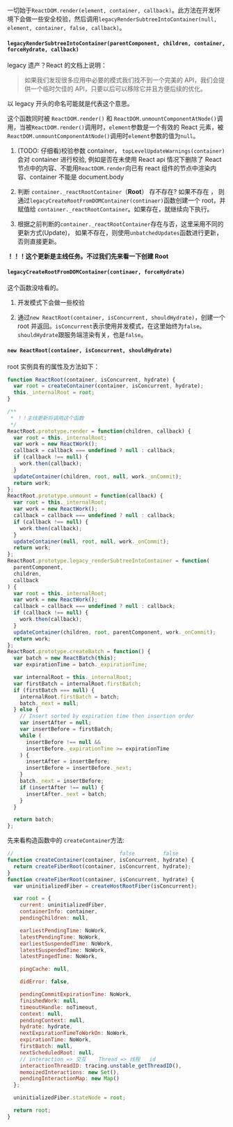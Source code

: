 一切始于`ReactDOM.render(element, container, callback)`。此方法在开发环境下会做一些安全校验，然后调用`legacyRenderSubtreeIntoContainer(null, element, container, false, callback)`。

#### `legacyRenderSubtreeIntoContainer(parentComponent, children, container, forceHydrate, callback)`

legacy 遗产？React 的文档上说明：

> 如果我们发现很多应用中必要的模式我们找不到一个完美的 API，我们会提供一个临时欠佳的 API，只要以后可以移除它并且方便后续的优化。

以 legacy 开头的命名可能就是代表这个意思。

这个函数同时被 `ReactDOM.render()` 和 `ReactDOM.unmountComponentAtNode()`调用，当被`ReactDOM.render()`调用时，`element`参数是一个有效的 React 元素，被`ReactDOM.unmountComponentAtNode()`调用时`element`参数的值为`null`。

1. (TODO: 仔细看)校验参数 container， `topLevelUpdateWarnings(container)`会对 container 进行校验, 例如是否在未使用 React api 情况下删除了 React 节点中的内容、不能用`ReactDOM.render`向已有 react 组件的节点中渲染内容、container 不能是 document.body

2. 判断 `container._reactRootContainer`（**Root**） 存不存在? 如果不存在 ，
   则通过`legacyCreateRootFromDOMContainer(continaer)`函数创建一个 root，并赋值给 `container._reactRootContainer`。如果存在，就继续向下执行。

3. 根据之前判断的`container._reactRootContainer`存在与否，这里采用不同的更新方式(Update)， 如果不存在，则使用`unbatchedUpdates`函数进行更新，否则直接更新。

**！！！这个更新是主线任务。不过我们先来看一下创建 Root**

#### `legacyCreateRootFromDOMContainer(continaer, forceHydrate)`

这个函数没啥看的。

1. 开发模式下会做一些校验

2. 通过`new ReactRoot(container, isConcurrent, shouldHydrate)`，创建一个 root 并返回。`isConcurrent`表示使用并发模式，在这里始终为`false`。`shouldHydrate`跟服务端渲染有关，也是`false`。

#### `new ReactRoot(container, isConcurrent, shouldHydrate)`

root 实例具有的属性及方法如下：

```javascript
function ReactRoot(container, isConcurrent, hydrate) {
  var root = createContainer(container, isConcurrent, hydrate);
  this._internalRoot = root;
}

/**
 * ！！主线更新将调用这个函数
 */
ReactRoot.prototype.render = function(children, callback) {
  var root = this._internalRoot;
  var work = new ReactWork();
  callback = callback === undefined ? null : callback;
  if (callback !== null) {
    work.then(callback);
  }
  updateContainer(children, root, null, work._onCommit);
  return work;
};
ReactRoot.prototype.unmount = function(callback) {
  var root = this._internalRoot;
  var work = new ReactWork();
  callback = callback === undefined ? null : callback;
  if (callback !== null) {
    work.then(callback);
  }
  updateContainer(null, root, null, work._onCommit);
  return work;
};
ReactRoot.prototype.legacy_renderSubtreeIntoContainer = function(
  parentComponent,
  children,
  callback
) {
  var root = this._internalRoot;
  var work = new ReactWork();
  callback = callback === undefined ? null : callback;
  if (callback !== null) {
    work.then(callback);
  }
  updateContainer(children, root, parentComponent, work._onCommit);
  return work;
};
ReactRoot.prototype.createBatch = function() {
  var batch = new ReactBatch(this);
  var expirationTime = batch._expirationTime;

  var internalRoot = this._internalRoot;
  var firstBatch = internalRoot.firstBatch;
  if (firstBatch === null) {
    internalRoot.firstBatch = batch;
    batch._next = null;
  } else {
    // Insert sorted by expiration time then insertion order
    var insertAfter = null;
    var insertBefore = firstBatch;
    while (
      insertBefore !== null &&
      insertBefore._expirationTime >= expirationTime
    ) {
      insertAfter = insertBefore;
      insertBefore = insertBefore._next;
    }
    batch._next = insertBefore;
    if (insertAfter !== null) {
      insertAfter._next = batch;
    }
  }

  return batch;
};
```

先来看构造函数中的 `createContainer`方法:

```javascript
//                                  false         false
function createContainer(container, isConcurrent, hydrate) {
  return createFiberRoot(container, isConcurrent, hydrate);
}
function createFiberRoot(container, isConcurrent, hydrate) {
  var uninitializedFiber = createHostRootFiber(isConcurrent);

  var root = {
    current: uninitializedFiber,
    containerInfo: container,
    pendingChildren: null,

    earliestPendingTime: NoWork,
    latestPendingTime: NoWork,
    earliestSuspendedTime: NoWork,
    latestSuspendedTime: NoWork,
    latestPingedTime: NoWork,

    pingCache: null,

    didError: false,

    pendingCommitExpirationTime: NoWork,
    finishedWork: null,
    timeoutHandle: noTimeout,
    context: null,
    pendingContext: null,
    hydrate: hydrate,
    nextExpirationTimeToWorkOn: NoWork,
    expirationTime: NoWork,
    firstBatch: null,
    nextScheduledRoot: null,
    // interaction => 交互    Thread => 线程   id
    interactionThreadID: tracing.unstable_getThreadID(),
    memoizedInteractions: new Set(),
    pendingInteractionMap: new Map()
  };

  uninitializedFiber.stateNode = root;

  return root;
}
```
